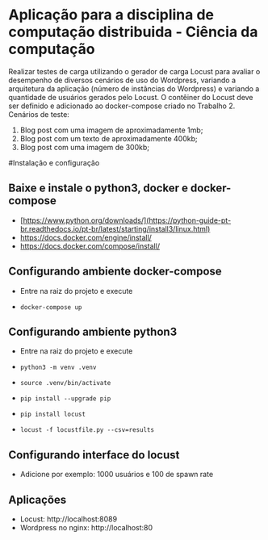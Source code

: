 # Aplicação para a disciplina de computação distribuida - Ciência da computação

Realizar testes de carga utilizando o gerador de carga Locust para avaliar o desempenho de diversos cenários de uso do Wordpress, variando a arquitetura da aplicação (número de instâncias do Wordpress) e variando a quantidade de usuários gerados pelo Locust. O contêiner do Locust deve ser definido e adicionado ao docker-compose criado no Trabalho 2.
Cenários de teste:
1) Blog post com uma imagem de aproximadamente 1mb;
2) Blog post com um texto de aproximadamente 400kb;
3) Blog post com uma imagem de 300kb;

#Instalação e configuração

## Baixe e instale o python3, docker e docker-compose
- [https://www.python.org/downloads/](https://python-guide-pt-br.readthedocs.io/pt-br/latest/starting/install3/linux.html)
- https://docs.docker.com/engine/install/
- https://docs.docker.com/compose/install/

## Configurando ambiente docker-compose

- Entre na raiz do projeto e execute

- `docker-compose up `

## Configurando ambiente python3

- Entre na raiz do projeto e execute

- `python3 -m venv .venv`

- `source .venv/bin/activate`

- `pip install --upgrade pip`

- `pip install locust`

- `locust -f locustfile.py --csv=results`

## Configurando interface do locust

- Adicione por exemplo: 1000 usuários e 100 de spawn rate
## Aplicações
- Locust: http://localhost:8089
- Wordpress no nginx: http://localhost:80